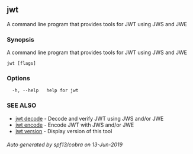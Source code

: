 ## jwt

A command line program that provides tools for JWT using JWS and JWE

### Synopsis

A command line program that provides tools for JWT using JWS and JWE

```
jwt [flags]
```

### Options

```
  -h, --help   help for jwt
```

### SEE ALSO

* [jwt decode](jwt_decode.md)	 - Decode and verify JWT using JWS and/or JWE
* [jwt encode](jwt_encode.md)	 - Encode JWT with JWS and/or JWE
* [jwt version](jwt_version.md)	 - Display version of this tool

###### Auto generated by spf13/cobra on 13-Jun-2019
